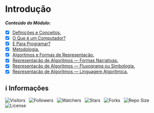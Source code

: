 <!-- Título -->
# Introdução

***Conteúdo do Módulo:***

* [x] [Definições e Conceitos.](https://github.com/Devsgeeknerd/cla-def-con-int-log-par-pro-com-bas)
* [x] [O Que é um Computador?](https://github.com/Devsgeeknerd/cla-o-que-um-com-int-log--par-pro-com-bas)
* [x] [E Para Programar?](https://github.com/Devsgeeknerd/cla-e-par-pro-int-log-par-pro-com-bas)
* [x] [Metodologia.](https://github.com/Devsgeeknerd/cla-met-int-log-par-pro-com-bas)
* [x] [Algoritmos e Formas de Representação.](https://github.com/Devsgeeknerd/cla-alg-for-rep-int-log-par-pro-com-bas)
* [x] [Representação de Algoritmos — Formas Narrativas.](https://github.com/Devsgeeknerd/cla-rep-alg-for-nar-int-log-par-pro-com-bas)
* [x] [Representação de Algoritmos — Fluxograma ou Simbologia.](https://github.com/Devsgeeknerd/cla-rep-alg-flu-sim-int-log-par-pro-com-bas)
* [x] [Representação de Algoritmos — Linguagem Algorítmica.](https://github.com/Devsgeeknerd/cla-rep-alg-lin-alg-int-log-par-pro-com-bas)

<!-- Informações -->
## &#8505; Informações

![Visitors](https://api.visitorbadge.io/api/visitors?path=Devsgeeknerd%2Fmod-int-log-par-pro-com-bas&label=Visitantes&labelColor=%23700070&labelStyle=none&countColor=%23000fff&style=plastic&color=%23ffffff "Total de Visitante")
&nbsp;
![Followers](https://img.shields.io/github/followers/Devsgeeknerd?style=p&label=Seguidores&labelColor=800080&color=000fff "Total de Seguidores")
&nbsp;
![Watchers](https://img.shields.io/github/watchers/Devsgeeknerd/mod-int-log-par-pro-com-bas?style=p&label=Observadores&labelColor=800080&color=000fff "Total de Observadores")
&nbsp;
![Stars](https://img.shields.io/github/stars/Devsgeeknerd/mod-int-log-par-pro-com-bas?style=p&label=Estrelas&labelColor=800080&color=000fff "Total de Estrelas")
&nbsp;
![Forks](https://img.shields.io/github/forks/Devsgeeknerd/mod-int-log-par-pro-com-bas?style=p&label=Bifurcações&labelColor=800080&color=000fff "Total de Bifurcações")
&nbsp;
![Repo Size](https://img.shields.io/github/repo-size/Devsgeeknerd/mod-int-log-par-pro-com-bas?style=p&label=Tamanho&labelColor=800080&color=000fff "Tamanho do Repositório")
&nbsp;
![License](https://img.shields.io/github/license/Devsgeeknerd/mod-int-log-par-pro-com-bas?style=p&label=Licença&labelColor=800080&color=000fff "Licença do Repositório")
